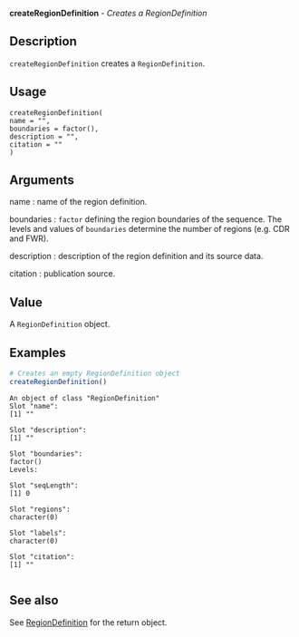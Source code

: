 **createRegionDefinition** - *Creates a RegionDefinition*

Description
--------------------

`createRegionDefinition` creates a `RegionDefinition`.


Usage
--------------------
```
createRegionDefinition(
name = "",
boundaries = factor(),
description = "",
citation = ""
)
```

Arguments
-------------------

name
:   name of the region definition.

boundaries
:   `factor` defining the region boundaries of the sequence.
The levels and values of `boundaries` determine the 
number of regions (e.g. CDR and FWR).

description
:   description of the region definition and its source data.

citation
:   publication source.




Value
-------------------

A `RegionDefinition` object.



Examples
-------------------

```R
# Creates an empty RegionDefinition object
createRegionDefinition()

```


```
An object of class "RegionDefinition"
Slot "name":
[1] ""

Slot "description":
[1] ""

Slot "boundaries":
factor()
Levels: 

Slot "seqLength":
[1] 0

Slot "regions":
character(0)

Slot "labels":
character(0)

Slot "citation":
[1] ""


```



See also
-------------------

See [RegionDefinition](RegionDefinition-class.md) for the return object.






